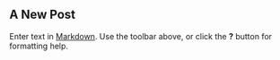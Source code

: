 ## A New Post
Enter text in [Markdown](http://daringfireball.net/projects/markdown/). Use the toolbar above, or click the **?** button for formatting help.
